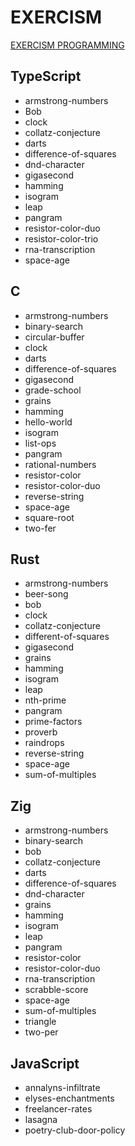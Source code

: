 # EXERCISM

[EXERCISM PROGRAMMING](https://exercism.org/)

## TypeScript

- armstrong-numbers
- Bob
- clock
- collatz-conjecture
- darts
- difference-of-squares
- dnd-character
- gigasecond
- hamming
- isogram
- leap
- pangram
- resistor-color-duo
- resistor-color-trio
- rna-transcription
- space-age

## C

- armstrong-numbers
- binary-search
- circular-buffer
- clock
- darts
- difference-of-squares
- gigasecond
- grade-school
- grains
- hamming
- hello-world
- isogram
- list-ops
- pangram
- rational-numbers
- resistor-color
- resistor-color-duo
- reverse-string
- space-age
- square-root
- two-fer

## Rust

- armstrong-numbers
- beer-song
- bob
- clock
- collatz-conjecture
- different-of-squares
- gigasecond
- grains
- hamming
- isogram
- leap
- nth-prime
- pangram
- prime-factors
- proverb
- raindrops
- reverse-string
- space-age
- sum-of-multiples

## Zig

- armstrong-numbers
- binary-search
- bob
- collatz-conjecture
- darts
- difference-of-squares
- dnd-character
- grains
- hamming
- isogram
- leap
- pangram
- resistor-color
- resistor-color-duo
- rna-transcription
- scrabble-score
- space-age
- sum-of-multiples
- triangle
- two-per

## JavaScript

- annalyns-infiltrate
- elyses-enchantments
- freelancer-rates
- lasagna
- poetry-club-door-policy
